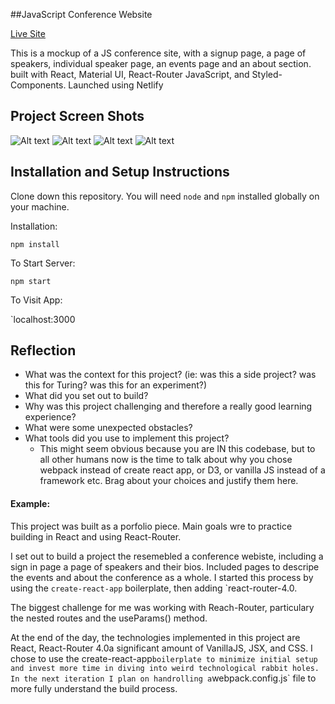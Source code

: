 ##JavaScript Conference Website

[Live Site](https://js-conference.netlify.app/)

This is a mockup of a JS conference site, with a signup page, a page of speakers, individual speaker page, an events page and an about section. built with React, Material UI, React-Router JavaScript, and Styled-Components. Launched using Netlify


## Project Screen Shots
  
![Alt text](https://user-images.githubusercontent.com/29901283/87079964-dea8b200-c1f4-11ea-8a3d-ef92cbb9ab78.png)
![Alt text](https://user-images.githubusercontent.com/29901283/87079971-e0727580-c1f4-11ea-8054-06107697b1b8.png)
![Alt text](https://user-images.githubusercontent.com/29901283/87079976-e1a3a280-c1f4-11ea-8ec8-4563a00a215c.png)
![Alt text](https://user-images.githubusercontent.com/29901283/87080007-eff1be80-c1f4-11ea-8d58-73a1f673ba47.png)

## Installation and Setup Instructions


Clone down this repository. You will need `node` and `npm` installed globally on your machine.  

Installation:

`npm install`  

To Start Server:

`npm start`  

To Visit App:

`localhost:3000

## Reflection

  - What was the context for this project? (ie: was this a side project? was this for Turing? was this for an experiment?)
  - What did you set out to build?
  - Why was this project challenging and therefore a really good learning experience?
  - What were some unexpected obstacles?
  - What tools did you use to implement this project?
      - This might seem obvious because you are IN this codebase, but to all other humans now is the time to talk about why you chose webpack instead of create react app, or D3, or vanilla JS instead of a framework etc. Brag about your choices and justify them here.  

#### Example:  

This project was built as a porfolio piece. Main goals wre to practice building in React and using React-Router.  

I set out to build a project the resemebled a conference webiste, including a sign in page a page of speakers and their bios. Included pages to descripe the events and about the conference as a whole. I started this process by using the `create-react-app` boilerplate, then adding `react-router-4.0.  

The biggest challenge for me was working with Reach-Router, particulary the nested routes and the useParams() method.

At the end of the day, the technologies implemented in this project are React, React-Router 4.0a significant amount of VanillaJS, JSX, and CSS. I chose to use the create-react-app` boilerplate to minimize initial setup and invest more time in diving into weird technological rabbit holes. In the next iteration I plan on handrolling a `webpack.config.js` file to more fully understand the build process.
